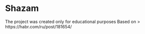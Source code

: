 # Shazam
<p>The project was created only for educational purposes
Based on 
  > https://habr.com/ru/post/181654/
